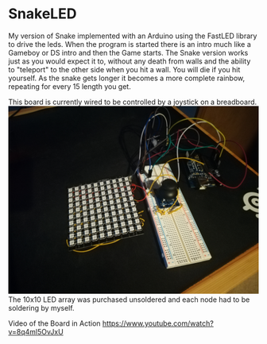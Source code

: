 # SnakeLED
My version of Snake implemented with an Arduino using the FastLED library to drive the leds.
When the program is started there is an intro much like a Gameboy or DS intro and then the Game
starts.
The Snake version works just as you would expect it to, without any death from walls and the ability
to "teleport" to the other side when you hit a wall. You will die if you hit yourself.
As the snake gets longer it becomes a more complete rainbow, repeating for every 15 length you get.

This board is currently wired to be controlled by a joystick on a breadboard.
![](Images/breadboard.jpg)
The 10x10 LED array was purchased unsoldered and each node had to be soldering by myself.

Video of the Board in Action
https://www.youtube.com/watch?v=8q4ml5OvJxU




